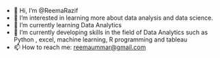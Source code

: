 - 👋 Hi, I’m @ReemaRazif
- 👀 I’m interested in learning more about data analysis and data science.
- 🌱 I’m currently learning Data Analytics
- 💞️ I’m currently developing skills in the field of Data Analytics such as Python , excel, machine learning, R programming and tableau
- 📫 How to reach me: reemaummar@gmail.com

<!---
ReemaRazif/ReemaRazif is a ✨ special ✨ repository because its `README.md` (this file) appears on your GitHub profile.
You can click the Preview link to take a look at your changes.
--->
